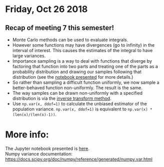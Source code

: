 # Friday, Oct 26 2018

## Recap of meeting 7 this semester!
- Monte Carlo methods can be used to evaluate integrals. 
- However some functions may have divergences (go to infinity) in the interval of interest. This causes the estimates of the integral to have large variances.
- Importance sampling is a way to deal with functions that diverge by factoring that function into two parts and treating one of the parts as a probability distribution and drawing our samples following that distribution (see the [notebook presented](https://github.com/prickly-pythons/prickly-pythons/blob/master/code_from_meetings/Monte%20Carlo/MC%20-%20Importance%20Sampling.ipynb) for more details.)
- So rather than sampling a difficult function uniformly, we now sample a better-behaved function non-uniformly. The result is the same.
- The way samples can be drawn non-uniformly with a specified distribution is via the [inverse transform method](https://en.wikipedia.org/wiki/Inverse_transform_sampling).
- Use `np.var(x, ddof=1)` to calculate the unbiased estimator of the population variance. 
`np.var(x, ddof=1)` is equivalent to `np.var(x) * (len(x)/(len(x)-1))`.


# More info:
The Jupyter notebook presented is [here](https://github.com/prickly-pythons/prickly-pythons/blob/master/code_from_meetings/Monte%20Carlo/MC%20-%20Importance%20Sampling.ipynb
).
<br>
Numpy variance documentation: https://docs.scipy.org/doc/numpy/reference/generated/numpy.var.html
